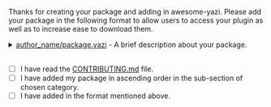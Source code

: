 Thanks for creating your package and adding in awesome-yazi.
Please add your package in the following format to allow users to access your plugin as well as to increase ease to download them.

<details>
<summary>
<a href="https://github.com/author_name/package.yazi">author_name/package.yazi</a> - A brief description about your package.
</summary>

```bash
ya pack -a author_name/package
```

</details>

<br>

- [ ] I have read the [CONTRIBUTING.md](CONTRIBUTING.md) file.
- [ ] I have added my package in ascending order in the sub-section of chosen category.
- [ ] I have added in the format mentioned above.
